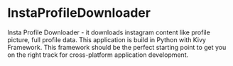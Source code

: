 # InstaProfileDownloader
Insta Profile Downloader - it downloads instagram content like profile picture, full profile data. This application is build in Python with Kivy Framework. This framework should be the perfect starting point to get you on the right track for cross-platform application development.
